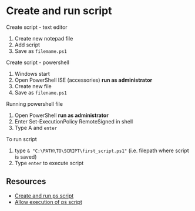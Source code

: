 # Create and run script

Create script - text editor

1. Create new notepad file 
2. Add script
3. Save as `filemame.ps1`

Create script - powershell

1. Windows start
2. Open PowerShell ISE (accessories) **run as administrator**
3. Create new file 
4. Save as `filename.ps1`

Running powershell file 

1. Open PowerShell **run as administrator**
2. Enter Set-ExecutionPolicy RemoteSigned in shell
3. Type A and `enter`

To run script

1. type `& "C:\PATH\TO\SCRIPT\first_script.ps1"` (i.e. filepath where script is saved)
2. Type `enter` to execute script

## Resources

* [Create and run ps script](https://www.windowscentral.com/how-create-and-run-your-first-powershell-script-file-windows-10#create_powershell_script_windows10)
* [Allow execution of ps script](https://www.techentice.com/allow-execution-of-powershell-scripts)

